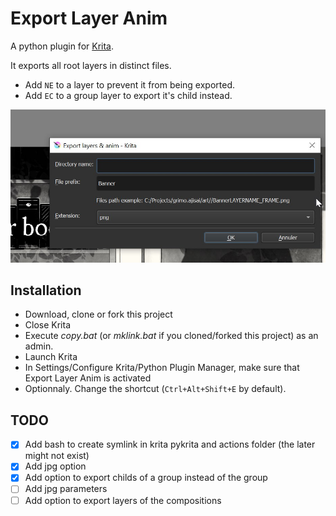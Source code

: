 # Export Layer Anim

A python plugin for [Krita](https://krita.org/).

It exports all root layers in distinct files.

- Add `NE` to a layer to prevent it from being exported.
- Add `EC` to a group layer to export it's child instead.

![Screenshot](screen.jpg)

## Installation

- Download, clone or fork this project
- Close Krita
- Execute *copy.bat* (or *mklink.bat* if you cloned/forked this project) as an admin.
- Launch Krita 
- In Settings/Configure Krita/Python Plugin Manager, make sure that Export Layer Anim is activated
- Optionnaly. Change the shortcut (`Ctrl+Alt+Shift+E` by default).

## TODO
- [x] Add bash to create symlink in krita pykrita and actions folder (the later might not exist)
- [x] Add jpg option
- [x] Add option to export childs of a group instead of the group
- [ ] Add jpg parameters 
- [ ] Add option to export layers of the compositions